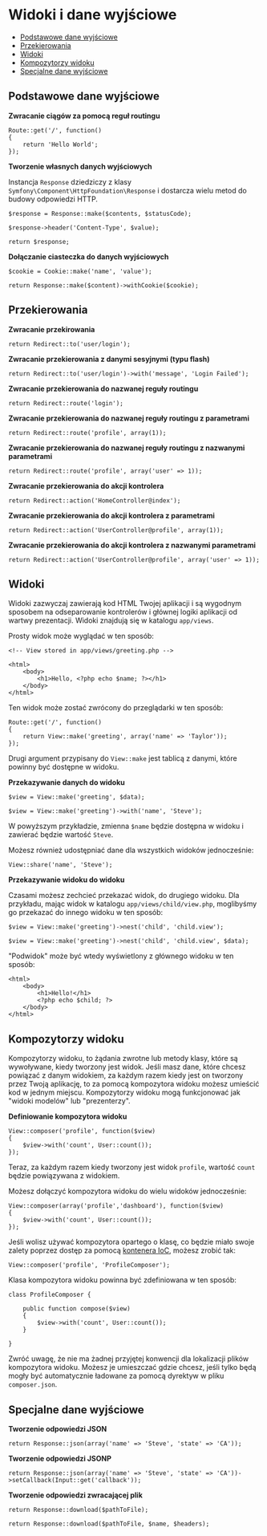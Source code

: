 # Widoki i dane wyjściowe

- [Podstawowe dane wyjściowe](#basic-responses)
- [Przekierowania](#redirects)
- [Widoki](#views)
- [Kompozytorzy widoku](#view-composers)
- [Specjalne dane wyjściowe](#special-responses)

<a name="basic-responses"></a>
## Podstawowe dane wyjściowe

**Zwracanie ciągów za pomocą reguł routingu**

	Route::get('/', function()
	{
		return 'Hello World';
	});

**Tworzenie własnych danych wyjściowych**

Instancja `Response` dziedziczy z klasy `Symfony\Component\HttpFoundation\Response` i dostarcza wielu metod do budowy odpowiedzi HTTP.

	$response = Response::make($contents, $statusCode);

	$response->header('Content-Type', $value);

	return $response;

**Dołączanie ciasteczka do danych wyjściowych**

	$cookie = Cookie::make('name', 'value');

	return Response::make($content)->withCookie($cookie);

<a name="redirects"></a>
## Przekierowania

**Zwracanie przekirowania**

	return Redirect::to('user/login');

**Zwracanie przekierowania z danymi sesyjnymi (typu flash)**
	
	return Redirect::to('user/login')->with('message', 'Login Failed');

**Zwracanie przekierowania do nazwanej reguły routingu**

	return Redirect::route('login');

**Zwracanie przekierowania do nazwanej reguły routingu z parametrami**

	return Redirect::route('profile', array(1));

**Zwracanie przekierowania do nazwanej reguły routingu z nazwanymi parametrami**

	return Redirect::route('profile', array('user' => 1));

**Zwracanie przekierowania do akcji kontrolera**

	return Redirect::action('HomeController@index');

**Zwracanie przekierowania do akcji kontrolera z parametrami**

	return Redirect::action('UserController@profile', array(1));

**Zwracanie przekierowania do akcji kontrolera z nazwanymi parametrami**

	return Redirect::action('UserController@profile', array('user' => 1));

<a name="views"></a>
## Widoki

Widoki zazwyczaj zawierają kod HTML Twojej aplikacji i są wygodnym sposobem na odseparowanie kontrolerów i głównej logiki aplikacji od wartwy prezentacji. Widoki znajdują się w katalogu `app/views`.

Prosty widok może wyglądać w ten sposób:

	<!-- View stored in app/views/greeting.php -->

	<html>
		<body>
			<h1>Hello, <?php echo $name; ?></h1>
		</body>
	</html>

Ten widok może zostać zwrócony do przeglądarki w ten sposób:

	Route::get('/', function()
	{
		return View::make('greeting', array('name' => 'Taylor'));
	});

Drugi argument przypisany do `View::make` jest tablicą z danymi, które powinny być dostępne w widoku.

**Przekazywanie danych do widoku**

	$view = View::make('greeting', $data);

	$view = View::make('greeting')->with('name', 'Steve');

W powyższym przykładzie, zmienna `$name` będzie dostępna w widoku i zawierać będzie wartość `Steve`.

Możesz również udostępniać dane dla wszystkich widoków jednocześnie:

	View::share('name', 'Steve');

**Przekazywanie widoku do widoku**

Czasami możesz zechcieć przekazać widok, do drugiego widoku. Dla przykładu, mając widok w katalogu `app/views/child/view.php`, moglibyśmy go przekazać do innego widoku w ten sposób:

	$view = View::make('greeting')->nest('child', 'child.view');

	$view = View::make('greeting')->nest('child', 'child.view', $data);

"Podwidok" może być wtedy wyświetlony z głównego widoku w ten sposób:

	<html>
		<body>
			<h1>Hello!</h1>
			<?php echo $child; ?>
		</body>
	</html>

<a name="view-composers"></a>
## Kompozytorzy widoku

Kompozytorzy widoku, to żądania zwrotne lub metody klasy, które są wywoływane, kiedy tworzony jest widok. Jeśli masz dane, które chcesz powiązać z danym widokiem, za każdym razem kiedy jest on tworzony przez Twoją aplikację, to za pomocą kompozytora widoku możesz umieścić kod w jednym miejscu. Kompozytorzy widoku mogą funkcjonować jak "widoki modelów" lub "prezenterzy".

**Definiowanie kompozytora widoku**

	View::composer('profile', function($view)
	{
		$view->with('count', User::count());
	});

Teraz, za każdym razem kiedy tworzony jest widok `profile`, wartość `count` będzie powiązywana z widokiem.

Możesz dołączyć kompozytora widoku do wielu widoków jednocześnie:

    View::composer(array('profile','dashboard'), function($view)
    {
        $view->with('count', User::count());
    });

Jeśli wolisz używać kompozytora opartego o klasę, co będzie miało swoje zalety poprzez dostęp za pomocą [kontenera IoC](/ioc), możesz zrobić tak:

	View::composer('profile', 'ProfileComposer');

Klasa kompozytora widoku powinna być zdefiniowana w ten sposób:

	class ProfileComposer {

		public function compose($view)
		{
			$view->with('count', User::count());
		}

	}

Zwróć uwagę, że nie ma żadnej przyjętej konwencji dla lokalizacji plików kompozytora widoku. Możesz je umieszczać gdzie chcesz, jeśli tylko będą mogły być automatycznie ładowane za pomocą dyrektyw w pliku `composer.json`.

<a name="special-responses"></a>
## Specjalne dane wyjściowe

**Tworzenie odpowiedzi JSON**

	return Response::json(array('name' => 'Steve', 'state' => 'CA'));

**Tworzenie odpowiedzi JSONP**

	return Response::json(array('name' => 'Steve', 'state' => 'CA'))->setCallback(Input::get('callback'));

**Tworzenie odpowiedzi zwracającej plik**

	return Response::download($pathToFile);

	return Response::download($pathToFile, $name, $headers);
